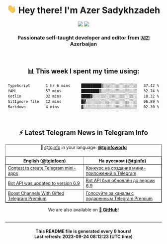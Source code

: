 <div align="center">
	<div>
		<h1>
      <img src="./assets/hi.gif" width="30px"> Hey there! I'm Azer Sadykhzadeh
    </h1>
    <img height="18" src="https://komarev.com/ghpvc/?username=sadykhzadeh&label=Views&color=2081c1&style=flat-square" />
		<a href="https://wakatime.com/Azer"> <img height="18" src="https://wakatime.com/badge/user/f80ae27a-c328-426f-a381-bc84136e2dd6.svg" /> </a>
    <h3>
      Passionate self-taught developer and editor from 🇦🇿 Azerbaijan
    </h3>
  </div>
  <br>

<h2>📊 This week I spent my time using:</h2>

<!--START_SECTION:waka-->

```txt
TypeScript       1 hr 6 mins     █████████▒░░░░░░░░░░░░░░░   37.42 %
YAML             57 mins         ████████▒░░░░░░░░░░░░░░░░   32.74 %
Kotlin           32 mins         ████▓░░░░░░░░░░░░░░░░░░░░   18.32 %
GitIgnore file   12 mins         █▓░░░░░░░░░░░░░░░░░░░░░░░   06.89 %
Markdown         4 mins          ▓░░░░░░░░░░░░░░░░░░░░░░░░   02.30 %
```

<!--END_SECTION:waka-->

<br>

<h2>⚡️ Latest Telegram News in Telegram Info</h2>
  <table border>
		<tr>
			<th width="50%">English (<a href="https://t.me/tginfoen">@tginfoen</a>)</th>
			<th>На русском (<a href="https://t.me/tginfo">@tginfo</a>)</th>
		</tr>
		<caption>🚩 <a href="https://t.me/tginfo">@tginfo</a> in your language: <a href="https://t.me/tginfoworld"><b>@tginfoworld</b></a><caption/>
  <tr><td><a href="https://t.me/tginfoen/1736">Contest to create Telegram mini-apps</a></td>
    <td><a href="https://t.me/tginfo/3781">Конкурс на создание мини-приложений в Telegram</a></td></tr><tr><td><a href="https://t.me/tginfoen/1735">Bot API was updated to version 6.9</a></td>
    <td><a href="https://t.me/tginfo/3780">Bot API был обновлён до версии 6.9</a></td></tr><tr><td><a href="https://t.me/tginfoen/1734">Boost Channels With Gifted Telegram Premium</a></td>
    <td><a href="https://t.me/tginfo/3779">Голосуйте за каналы с подаренным Telegram Premium</a></td></tr>
</table>
We are also available on <a href="https://github.com/tginfo"><b>🐙 GitHub</b></a>!
</div>

<br>
<hr>
<h4 align="center">This README file is generated <b>every 6 hours</b>!</br>Last refresh: <b>2023-09-24 08:12:23 (UTC time)</b></h4>
